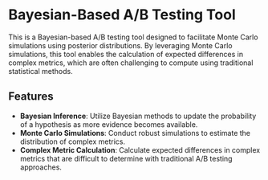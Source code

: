 # Bayesian-Based A/B Testing Tool

This is a Bayesian-based A/B testing tool designed to facilitate Monte Carlo simulations using posterior distributions. By leveraging Monte Carlo simulations, this tool enables the calculation of expected differences in complex metrics, which are often challenging to compute using traditional statistical methods.

## Features

- **Bayesian Inference**: Utilize Bayesian methods to update the probability of a hypothesis as more evidence becomes available.
- **Monte Carlo Simulations**: Conduct robust simulations to estimate the distribution of complex metrics.
- **Complex Metric Calculation**: Calculate expected differences in complex metrics that are difficult to determine with traditional A/B testing approaches.